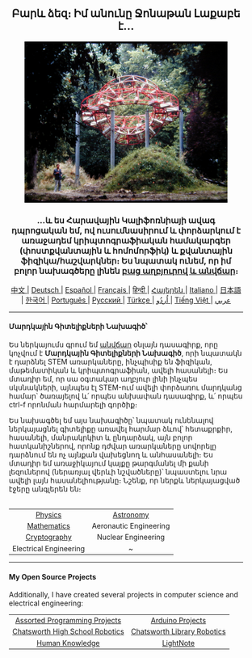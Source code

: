 <div align="center" style="background-image: url('https://jonathanlacabe.github.io/_other/Iapetus_1985.jpg'); background-size: cover; background-position: center; padding: 20px;">
  <h2>Բարև ձեզ։ Իմ անունը Ջոնաթան Լաքաբե է...</h2>
<p align="center"><a href="https://jonathanlacabe.github.io/">
        <img src="/Iapetus_1985.jpg" alt="Իափետուս, 1985։ Իմ սիրելի լուսանկարներից մեկն է, որտեղ պատկերված է Ժան-Մաքս Ալբերտի 'Իափետուս' քանդակն՝ մտցված բնության մեջ։ Դա ժամանակակից արվեստի գործ է, որը նախագծված է՝ կրկնելու Սատուրնի մի շենայի ուղեծիրը։ Ես միշտ գիտությունը դիտել եմ որպես արվեստի տեսակ, որպես մի տեսակ ստեղծագործական արտահայտություն՝ տիեզերքի կողմից թելադրված տրամաբանական սահմանափակումների ներքո, ուստի ընտրեցի այս լուսանկարը՝ ներկայացնելու իմ բոլոր նախագծերի, հատկապես HKP-ի, փիլիսոփայությունը։" width="402"/></a>
</p>
<h3>...և ես Հարավային Կալիֆոռնիայի ավագ դպրոցական եմ, ով ուսումնասիրում և փորձարկում է առաջադեմ կրիպտոգրաֆիական համակարգեր (փոստքվանտային և հոմոմորֆիկ) և քվանտային ֆիզիկա/հաշվարկներ։ Ես նպատակ ունեմ, որ իմ բոլոր նախագծերը լինեն <a href="https://archive.org/details/GuerillaOpenAccessManifesto/mode/2up?view=theater">բաց աղբյուրով և անվճար</a>։</h3>
    
<p align="center">
  <a href="https://github.com/JonathanLacabe/JonathanLacabe/blob/main/README_CN.md"><span> 中文 </span></a>|
  <a href="https://github.com/JonathanLacabe/JonathanLacabe/blob/main/README_DE.md"><span> Deutsch </span></a>|
  <a href="https://github.com/JonathanLacabe/JonathanLacabe/blob/main/README_ES.md"><span> Español </span></a>|
  <a href="https://github.com/JonathanLacabe/JonathanLacabe/blob/main/README_FR.md"><span> Français </span></a>|
  <a href="https://github.com/JonathanLacabe/JonathanLacabe/blob/main/README_HI.md"><span> हिन्दी </span></a>|
  <a href="https://github.com/JonathanLacabe/JonathanLacabe/blob/main/README_HY.md"><span> Հայերեն </span></a>|
  <a href="https://github.com/JonathanLacabe/JonathanLacabe/blob/main/README_IT.md"><span> Italiano </span></a>|
  <a href="https://github.com/JonathanLacabe/JonathanLacabe/blob/main/README_JP.md"><span> 日本語 </span></a>|
  <a href="https://github.com/JonathanLacabe/JonathanLacabe/blob/main/README_KO.md"><span> 한국어 </span></a>|
  <a href="https://github.com/JonathanLacabe/JonathanLacabe/blob/main/README_PT.md"><span> Português </span></a>|
  <a href="https://github.com/JonathanLacabe/JonathanLacabe/blob/main/README_RU.md"><span> Русский </span></a>|
  <a href="https://github.com/JonathanLacabe/JonathanLacabe/blob/main/README_TR.md"><span> Türkçe	 </span></a>|
  <a href="https://github.com/JonathanLacabe/JonathanLacabe/blob/main/README_UR.md"><span> اُردُو </span></a>|
  <a href="https://github.com/JonathanLacabe/JonathanLacabe/blob/main/README_VI.md"><span> Tiếng Việt </span></a>|
  <a href="https://github.com/JonathanLacabe/JonathanLacabe/blob/main/README_AR.md"><span> عربي </span></a>
</p>
<hr>

<h4 align="left">Մարդկային Գիտելիքների Նախագիծ՝</h4>

<p align="left">Ես ներկայումս գրում եմ <ins>անվճար</ins> օնլայն դասագիրք, որը կոչվում է <strong>Մարդկային Գիտելիքների Նախագիծ</strong>, որի նպատակն է դարձնել STEM առարկաները, ինչպիսիք են ֆիզիկան, մաթեմատիկան և կրիպտոգրաֆիան, ավելի հասանելի։ Ես մտադիր եմ, որ սա օգտակար աղբյուր լինի ինչպես սկսնակների, այնպես էլ STEM-ում ավելի փորձառու մարդկանց համար՝ ծառայելով և՛ որպես անխափան դասագիրք, և՛ որպես ctrl-f որոնման հարմարելի գործիք։</p>

<p align="left">Ես նախագծել եմ այս նախագիծը՝ նպատակ ունենալով ներկայացնել գիտելիքը առավել հարմար ձևով՝ հետաքրքիր, հասանելի, մանրակրկիտ և ընդարձակ, այն բոլոր հատկանիշներով, որոնք դժվար առարկաները սովորելը դարձնում են ոչ այնքան վախեցնող և անհասանելի։ Ես մտադիր եմ առաջիկայում կայքը թարգմանել մի քանի լեզուներով (ներառյալ վերևի նշվածները)՝ նպաստելու նրա ավելի լայն հասանելիությանը։ Նշենք, որ ներքև ներկայացված էջերը անգլերեն են։</p>

<br>
<table style="margin: auto;">
    <tr>
        <td align="center"><a href="https://jonathanlacabe.github.io/Physics/physics.html">Physics</a></td>
        <td align="center"><a href="https://jonathanlacabe.github.io/astronomy/astronomy.html">Astronomy</a></td>
    </tr>
    <tr>
        <td align="center"><a href="https://jonathanlacabe.github.io/math/mathematics.html">Mathematics</a></td>
        <td align="center">Aeronautic Engineering<a href="https://jonathanlacabe.github.io/engineering/aeronautics.html"></a></td>
    </tr>
    <tr>
        <td align="center"><a href="https://jonathanlacabe.github.io/cryptography/cryptography.html">Cryptography</a></td>
        <td align="center">Nuclear Engineering<a href="https://jonathanlacabe.github.io/engineering/nuclear.html"></a></td>
    </tr>
    <tr>
        <td align="center">Electrical Engineering<a href="https://jonathanlacabe.github.io/engineering/electric.html"></a></td>
        <td align="center">~</td>
    </tr>
</table>
    
<hr>
<h4 align="left">My Open Source Projects</h4>
    <p align="left">Additionally, I have created several projects in computer science and electrical engineering:</p>
    <table align="center">
        <tr>
            <td align="center"><a href="https://github.com/JonathanLacabe/Assorted-Programming-Projects">Assorted Programming Projects</a></td>
            <td align="center"><a href="https://github.com/JonathanLacabe/Arduino-Projects">Arduino Projects</a></td>
        </tr>
        <tr>
            <td align="center"><a href="https://github.com/JonathanLacabe/Chatsworth-Robotics">Chatsworth High School Robotics</a></td>
            <td align="center"><a href="https://github.com/JonathanLacabe/Chatsworth-Library-Robotics">Chatsworth Library Robotics</a></td>
        </tr>
      <tr>
            <td align="center"><a href="https://github.com/JonathanLacabe/JonathanLacabe.github.io">Human Knowledge</a></td>
            <td align="center"><a href="https://github.com/JonathanLacabe/LightNote">LightNote</a></td>
        </tr>
    </table>
 
</div>
